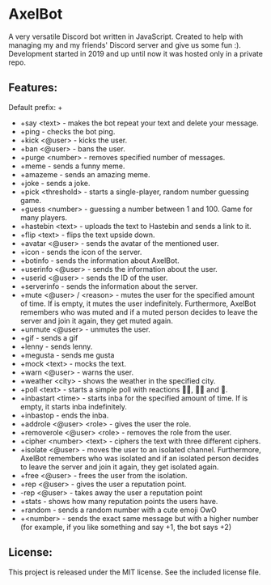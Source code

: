 # AxelBot
A very versatile Discord bot written in JavaScript. Created to help with managing my and my friends' Discord server and give us some fun :). Development started in 2019 and up until now it was hosted only in a private repo.

## Features:
Default prefix: +
- +say \<text> - makes the bot repeat your text and delete your message.
- +ping - checks the bot ping.
- +kick <@user> <reason> - kicks the user.
- +ban <@user> <reason> - bans the user.
- +purge \<number> - removes specified number of messages.
- +meme - sends a funny meme.
- +amazeme - sends an amazing meme.
- +joke - sends a joke.
- +pick \<threshold> - starts a single-player, random number guessing game.
- +guess \<number> - guessing a number between 1 and 100. Game for many players.
- +hastebin \<text> - uploads the text to Hastebin and sends a link to it.
- +flip \<text> - flips the text upside down.
- +avatar <@user> - sends the avatar of the mentioned user.
- +icon - sends the icon of the server.
- +botinfo - sends the information about AxelBot.
- +userinfo <@user> - sends the information about the user.
- +userid <@user> - sends the ID of the user.
- +serverinfo - sends the information about the server.
- +mute <@user> <time> / \<reason> - mutes the user for the specified amount of time. If <time> is empty, it mutes the user indefinitely. Furthermore, AxelBot remembers who was muted and if a muted person decides to leave the server and join it again, they get muted again.
- +unmute <@user> - unmutes the user.
- +gif - sends a gif
- +lenny - sends lenny.
- +megusta - sends me gusta
- +mock \<text> - mocks the text.
- +warn <@user> - warns the user.
- +weather \<city> - shows the weather in the specified city.
- +poll \<text> - starts a simple poll with reactions 👍🏻, 👎🏻 and 🤷.
- +inbastart \<time> - starts inba for the specified amount of time. If <time> is empty, it starts inba indefinitely.
- +inbastop - ends the inba.
- +addrole <@user> \<role> - gives the user the role.
- +removerole <@user> \<role> - removes the role from the user.
- +cipher \<number> \<text> - ciphers the text with three different ciphers.
- +isolate <@user> - moves the user to an isolated channel. Furthermore, AxelBot remembers who was isolated and if an isolated person decides to leave the server and join it again, they get isolated again.
- +free <@user> - frees the user from the isolation.
- +rep <@user> - gives the user a reputation point.
- -rep <@user> - takes away the user a reputation point
- +stats - shows how many reputation points the users have.
- +random - sends a random number with a cute emoji OwO
- +\<number> - sends the exact same message but with a higher number (for example, if you like something and say +1, the bot says +2)

## License:
This project is released under the MIT license. See the included license file.
